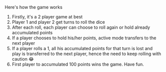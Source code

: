 Here's how the game works

1. Firstly, it's a 2 player game at best
2. Player 1 and player 2 get turns to roll the dice
3. After each roll, each player can choose to roll again or hold already accumulated points
4. If a player chooses to hold his/her points, active mode transfers to the next player
5. If a player rolls a 1, all his accumulated points for that turn is lost and play is transferred to the next player, hence the need to keep rolling with caution 😂
6. First player to accumulated 100 points wins the game. Have fun.
